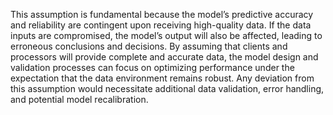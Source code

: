 This assumption is fundamental because the model’s predictive accuracy and reliability are contingent upon receiving high-quality data. If the data inputs are compromised, the model’s output will also be affected, leading to erroneous conclusions and decisions. By assuming that clients and processors will provide complete and accurate data, the model design and validation processes can focus on optimizing performance under the expectation that the data environment remains robust. Any deviation from this assumption would necessitate additional data validation, error handling, and potential model recalibration.
